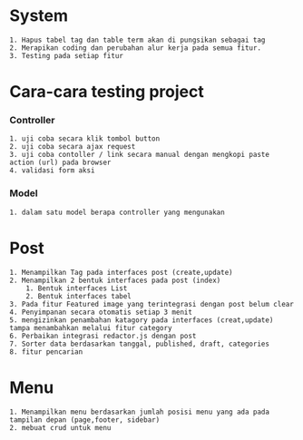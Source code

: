 System
======
    1. Hapus tabel tag dan table term akan di pungsikan sebagai tag
    2. Merapikan coding dan perubahan alur kerja pada semua fitur.
    3. Testing pada setiap fitur

Cara-cara testing project
=========================
### Controller
    1. uji coba secara klik tombol button
    2. uji coba secara ajax request
    3. uji coba contoller / link secara manual dengan mengkopi paste action (url) pada browser
    4. validasi form aksi

### Model
    1. dalam satu model berapa controller yang mengunakan
Post
====
    1. Menampilkan Tag pada interfaces post (create,update)
    2. Menampilkan 2 bentuk interfaces pada post (index)
        1. Bentuk interfaces List
        2. Bentuk interfaces tabel
    3. Pada fitur Featured image yang terintegrasi dengan post belum clear
    4. Penyimpanan secara otomatis setiap 3 menit
    5. mengizinkan penambahan katagory pada interfaces (creat,update) tampa menambahkan melalui fitur category
    6. Perbaikan integrasi redactor.js dengan post
    7. Sorter data berdasarkan tanggal, published, draft, categories
    8. fitur pencarian

Menu
====
    1. Menampilkan menu berdasarkan jumlah posisi menu yang ada pada tampilan depan (page,footer, sidebar)
    2. mebuat crud untuk menu
